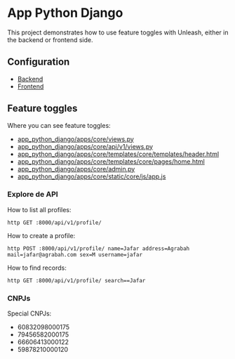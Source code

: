 # App Python Django

This project demonstrates how to use feature toggles with Unleash, either in the backend or frontend side.

## Configuration

- [Backend](./.env.development)
- [Frontend](./app_python_django/apps/core/static/core/js/app.js)

## Feature toggles

Where you can see feature toggles:

- [app_python_django/apps/core/views.py](./app_python_django/apps/core/views.py)
- [app_python_django/apps/core/api/v1/views.py](./app_python_django/apps/core/api/v1/views.py)
- [app_python_django/apps/core/templates/core/templates/header.html](./app_python_django/apps/core/templates/core/templates/header.html)
- [app_python_django/apps/core/templates/core/pages/home.html](./app_python_django/apps/core/templates/core/pages/home.html)
- [app_python_django/apps/core/admin.py](./app_python_django/apps/core/admin.py)
- [app_python_django/apps/core/static/core/js/app.js](./app_python_django/apps/core/static/core/js/app.js)

### Explore de API

How to list all profiles:

    http GET :8000/api/v1/profile/

How to create a profile:

    http POST :8000/api/v1/profile/ name=Jafar address=Agrabah mail=jafar@agrabah.com sex=M username=jafar

How to find records:

    http GET :8000/api/v1/profile/ search==Jafar

### CNPJs

Special CNPJs:

- 60832098000175
- 79456582000175
- 66606413000122
- 59878210000120
